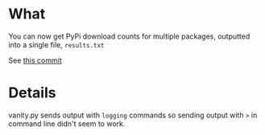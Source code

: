 # What

You can now get PyPi download counts for multiple packages, outputted into a single file, `results.txt`

See [this commit](https://github.com/pavopax/vanity/commit/316cd549b1af4d8980f5cd4fc6e7f2851bb83b74)

# Details

vanity.py sends output with `logging` commands so sending output with `>` in
command line didn't seem to work.
